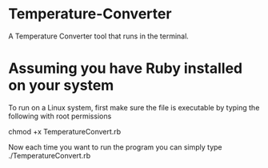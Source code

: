 Temperature-Converter
=====================

A Temperature Converter tool that runs in the terminal.


Assuming you have Ruby installed on your system
=====================
To run on a Linux system, first make sure the file is executable by typing the following with root permissions

chmod +x TemperatureConvert.rb

Now each time you want to run the program you can simply type
./TemperatureConvert.rb
